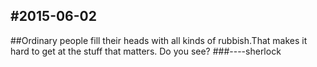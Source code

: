 #2015-06-02  
----
##Ordinary people fill their heads with all kinds of rubbish.That makes it hard to get at the stuff that matters. Do you see?
###----sherlock
